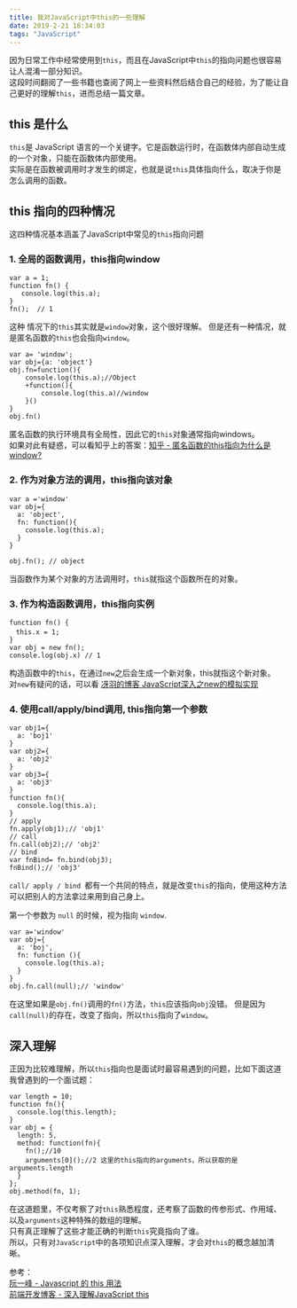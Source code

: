```yaml
---
title: 我对JavaScript中this的一些理解
date: 2019-2-21 18:34:03
tags: "JavaScript"
---
```


因为日常工作中经常使用到`this`，而且在JavaScript中`this`的指向问题也很容易让人混淆一部分知识。    
这段时间翻阅了一些书籍也查阅了网上一些资料然后结合自己的经验，为了能让自己更好的理解`this`，进而总结一篇文章。
## this 是什么
`this`是 JavaScript 语言的一个关键字。它是函数运行时，在函数体内部自动生成的一个对象，只能在函数体内部使用。    
实际是在函数被调用时才发生的绑定，也就是说`this`具体指向什么，取决于你是怎么调用的函数。

## this 指向的四种情况
这四种情况基本涵盖了JavaScript中常见的`this`指向问题
### 1. 全局的函数调用，this指向window
```
var a = 1;
function fn() {
   console.log(this.a);
}
fn();  // 1
```
这种 情况下的`this`其实就是`window`对象，这个很好理解。
但是还有一种情况，就是匿名函数的`this`也会指向`window`。
```
var a= 'window';
var obj={a: 'object'}
obj.fn=function(){
	console.log(this.a);//Object
	+function(){
		console.log(this.a)//window
	}()
}
obj.fn()
```
匿名函数的执行环境具有全局性，因此它的`this`对象通常指向windows。    
如果对此有疑惑，可以看知乎上的答案：[知乎 - 匿名函数的this指向为什么是window?](https://www.zhihu.com/question/21958425)
### 2. 作为对象方法的调用，this指向该对象
```
var a ='window'
var obj={
  a: 'object',
  fn: function(){
    console.log(this.a);
  }
}

obj.fn(); // object
```
当函数作为某个对象的方法调用时，`this`就指这个函数所在的对象。
### 3. 作为构造函数调用，this指向实例
```
function fn() {
　this.x = 1;
}
var obj = new fn();
console.log(obj.x) // 1
```
构造函数中的`this`，在通过`new`之后会生成一个新对象，this就指这个新对象。    
对`new`有疑问的话，可以看 [冴羽的博客 JavaScript深入之new的模拟实现 ](https://github.com/mqyqingfeng/Blog/issues/13)
### 4. 使用call/apply/bind调用, this指向第一个参数
```
var obj1={
  a: 'boj1'
}
var obj2={
  a: 'obj2'
}
var obj3={
  a: 'obj3'
}
function fn(){
  console.log(this.a);
}
// apply
fn.apply(obj1);// 'obj1'
// call
fn.call(obj2);// 'obj2'
// bind
var fnBind= fn.bind(obj3);
fnBind();// 'obj3'
```
`call/ apply / bind `都有一个共同的特点，就是改变`this`的指向，使用这种方法可以把别人的方法拿过来用到自己身上。

第一个参数为 `null` 的时候，视为指向 `window`.
```
var a='window'
var obj={
  a: 'boj',
  fn: function (){
    console.log(this.a);
  }
}
obj.fn.call(null);// 'window'
```
在这里如果是`obj.fn()`调用的`fn()`方法，`this`应该指向`obj`没错。
但是因为`call(null)`的存在，改变了指向，所以`this`指向了`window`。

## 深入理解
正因为比较难理解，所以`this`指向也是面试时最容易遇到的问题，比如下面这道我曾遇到的一个面试题：
```
var length = 10;
function fn(){
  console.log(this.length);
}
var obj = {
  length: 5,
  method: function(fn){
    fn();//10
    arguments[0]();//2 这里的this指向的arguments，所以获取的是arguments.length
  }
};
obj.method(fn, 1);
```
在这道题里，不仅考察了对`this`熟悉程度，还考察了函数的传参形式、作用域、以及`arguments`这种特殊的数组的理解。    
只有真正理解了这些才能正确的判断`this`究竟指向了谁。    
所以，只有对`JavaScript`中的各项知识点深入理解，才会对`this`的概念越加清晰。

参考：    
[阮一峰 - Javascript 的 this 用法](http://www.ruanyifeng.com/blog/2010/04/using_this_keyword_in_javascript.html)    
[前端开发博客 - 深入理解JavaScript this](http://caibaojian.com/deep-in-javascript-this.html)


